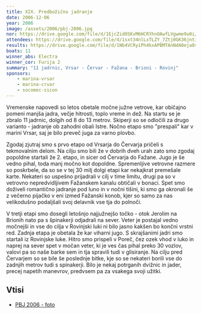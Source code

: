 ```yaml
---
title: XIX. Predbožično jadranje
date: 2006-12-06
year: 2006
image: /assets/2006/pbj-2006.jpg
nor: https://drive.google.com/file/d/1EjcZidOSKvM6HCRYhnOAwfLVgwme9u0i/view?usp=sharing
attendees: https://drive.google.com/file/d/1sxt34nlLxTLZY_7Ztj0GK36jntiRbId-/view?usp=sharing
results: https://drive.google.com/file/d/1Nb4VCRyiPh4kxAPBMTAnNdA0ejaOsNbS/view?usp=sharing
boats: 11
winner_abs: Electra
winner_cor: Furija 2
summary: "11 jadrnic, Vrsar - Červar - Fažana - Brioni - Rovinj"
sponsors:
    - marina-vrsar
    - marina-crvar
    - socomec-sicon
---
```


Vremenske napovedi so letos obetale močne južne vetrove, kar običajno pomeni manjša jadra, večje hitrosti, toplo vreme in dež. Na startu se je zbralo 11 jadrnic, dolgih od 8 do 13 metrov. Skiperji so se odločili za drugo varianto - jadranje ob zahodni obali Istre. Nočno etapo smo "prespali" kar v marini Vrsar, saj je bilo preveč juga za varno plovbo.

Zgodaj zjutraj smo s prvo etapo od Vrsarja do Červarja pričeli s tekmovalnim delom. Na cilju smo bili že v dobrih dveh urah zato smo zgodaj popoldne startali že 2. etapo, in sicer od Červarja do Fažane. Jugo je še vedno pihal, toda manj močno kot dopoldne. Spremenljive vetrovne razmere so poskrbele, da so se v tej 30 milj dolgi etapi kar nekajkrat premešale karte. Nekateri so uspešno prijadrali v cilj v time limitu, drugi pa so v vetrovno nepredvidljivem Fažanskem kanalu obtičali v bonaci. Spet smo doživeli romantično jadranje pod luno in v nočni tišini, ki smo ga okronali še z večerno pijačko v eni izmed Fažanski konob, kjer so samo za nas velikodušno podaljšali svoj delavnik vse tja do polnoči.

V tretji etapi smo dosegli letošnjo najjužnejšo točko - otok Jerolim na Brionih nato pa s špinakerji odjadrali na sever. Veter je postajal vedno močnejši in vse do cilja v Rovinjski luki ni bilo jasno kakšen bo končni vrstni red. Zadnja etapa je obetala že kar viharni jugo. S skrajšanimi jadri smo startali iz Rovinjske luke. Hitro smo prispeli v Poreč, čez ozek vhod v luko in naprej na sever spet v močan veter, ki je ves čas pihal preko 30 vozlov, valovi pa so naše barke sem in tja spravili tudi v glisiranje. Na cilju pred Červarjem so se bile še poslednje bitke, kje so se nekateri borili vse do zadnjih metrov tudi s spinakerji. Bilo je nekaj potrganih dvižnic in jader, precej napetih manevrov, predvsem pa za vsakega svoji užitki.

## Vtisi
 - [PBJ 2006 - foto](https://photos.app.goo.gl/iLDxoSS6k7dDnma17)

